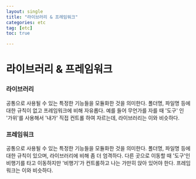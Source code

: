 ```yaml
---
layout: single
title: "라이브러리 & 프레임워크"
categories: etc
tag: [etc]
toc: true

---
```




# 라이브러리 & 프레임워크

### 라이브러리

공통으로 사용될 수 있는 특정한 기능들을 모듈화한 것을 의미한다. 폴더명, 파일명 등에 대한 규칙이 없고 프레임워크에 비해 자유롭다. 예를 들어 무언가를 자를 때 '도구' 인 '가위'를 사용해서 '내가' 직접 컨트롤 하여 자르는데, 라이브러리는 이와 비슷하다.

### 프레임워크

공통으로 사용될 수 있는 특정한 기능들을 모듈화한 것을 의미한다. 폴더명, 파일명 등에 대한 규칙이 있으며, 라이브러리에 비해 좀 더 엄격하다. 다른 곳으로 이동할 때 '도구'인 비행기를 타고 이동하지만 '비행기'가 컨트롤하고 나는 가만히 앉아 있어야 한다. 프레임워크는 이와 비슷하다.

